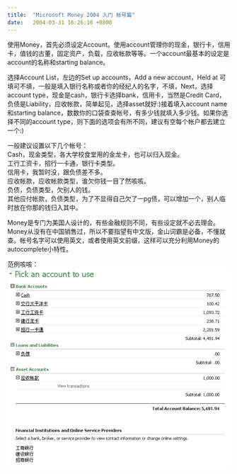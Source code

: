 ```yaml
---
title:  "Microsoft Money 2004 入门 帐号篇"
date:   2004-03-31 16:26:10 +0800
---
```


使用Money，首先必须设定Account。使用account管理你的现金，银行卡，信用卡，值钱的古董，固定资产，负载，应收帐款等等。一个account最基本的设定是account的名称和starting balance。  

选择Account List，左边的Set up accounts，Add a new account，Held at 可填可不填，一般是填入银行名称或者你的经纪人的名字，不填，Next，选择account type，现金是cash，银行卡选择bank，信用卡，当然是Credit Card，负债是Liability，应收帐款，简单起见，选择asset就好:)接着填入account name和starting balance，数数你的口袋查查帐号，有多少钱就填入多少钱。如果你选择不同的account type，则下面的选项会有所不同，建议有空每个帐户都去建立一个:)  

一般建议设置以下几个帐号：  
Cash，现金类型，各大学校食堂用的金龙卡，也可以归入现金。  
工行工资卡，招行一卡通，银行卡类型。  
信用卡，我暂时没，跟负债差不多。  
应收帐款，应收帐款类型，谁欠你钱一目了然咳咳。  
负债，负债类型，欠别人的钱。  
其他应付帐款，负债类型，为了不显得自己欠了一pg债，可以增加一个，别人临时放在你那的钱归入其中。  

Money是专门为美国人设计的，有些金融规则不同，有些设定就不必去理会。Money从没有在中国销售过，所以不要指望有中文版，金山词霸是必备，不懂就查。帐号名字可以使用英文，或者使用英文前缀，这样可以充分利用Money的autocomplete小特性。  

范例咳咳：  
![](/images/2011/money/account.gif)  

